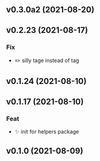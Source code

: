 ## v0.3.0a2 (2021-08-20)

## v0.2.23 (2021-08-17)

### Fix

- :pencil2: silly tage instead of tag

## v0.1.24 (2021-08-10)

## v0.1.17 (2021-08-10)

### Feat

- :sparkles: init for helpers package

## v0.1.0 (2021-08-09)
